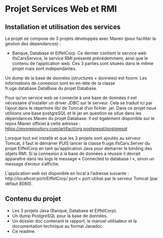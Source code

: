 # Projet Services Web et RMI

## Installation et utilisation des services

Le projet se compose de 3 projets développés avec Maven (pour faciliter la gestion des dépendances) :
- Banque, Database et EiffelCorp. Ce dernier contient le service web IfsCarsService, le service RMI présenté précédemment, ainsi que le contenu de l’application web.
Ces 3 parties sont situées dans le même projet mais sont indépendantes.

Un dump de la base de données (structures + données) est fourni. Les informations de connexion sont en en-tête de la classe fr.uge.database.DataBase du projet Database.

Pour qu’un service web se connecte à une base de données il est nécessaire d’installer un driver JDBC sur le serveur. Cela se traduit ici par l’ajout dans le répertoire lib/ de Tomcat d’un fichier .jar. Dans ce projet nous utilisons une base postgreSQL et le jar en question se situe dans les dépendances Maven du projet Database. Il est également disponible sur le repos Maven officiel à cette adresse : https://mvnrepository.com/artifact/org.postgresql/postgresql

Lorsque tout est installé et que les 3 projets sont ajoutés au serveur Tomcat, il faut le démarrer PUIS lancer la classe fr.uge.ifsCars.Server du projet EiffelCorp en tant qu’application Java pour démarrer le binding des objets RMI.
Si la connexion à la base de données a réussie il devrait apparaître dans les logs le message « Connected to database ! », sinon un message d’erreur s’affiche.

L’application web est disponible en local à l’adresse suivante : http://localhost:port/EiffelCorp/
port = port utilisé par le serveur Tomcat (par défaut 8080).

## Contenu du projet
- Les 3 projets Java (Banque, Database et EiffelCorp).
- Un dump PostgreSQL pour la base de données.
- Un dossier doc contenant le rapport, le manuel utilisateur et la documentation technique au format Javadoc.
- Ce readme.
